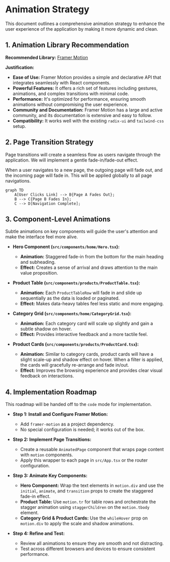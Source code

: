 # Animation Strategy

This document outlines a comprehensive animation strategy to enhance the user experience of the application by making it more dynamic and clean.

## 1. Animation Library Recommendation

**Recommended Library:** [Framer Motion](https://www.framer.com/motion/)

**Justification:**

*   **Ease of Use:** Framer Motion provides a simple and declarative API that integrates seamlessly with React components.
*   **Powerful Features:** It offers a rich set of features including gestures, animations, and complex transitions with minimal code.
*   **Performance:** It's optimized for performance, ensuring smooth animations without compromising the user experience.
*   **Community and Documentation:** Framer Motion has a large and active community, and its documentation is extensive and easy to follow.
*   **Compatibility:** It works well with the existing `radix-ui` and `tailwind-css` setup.

## 2. Page Transition Strategy

Page transitions will create a seamless flow as users navigate through the application. We will implement a gentle fade-in/fade-out effect.

When a user navigates to a new page, the outgoing page will fade out, and the incoming page will fade in. This will be applied globally to all page navigations.

```mermaid
graph TD
    A[User Clicks Link] --> B{Page A Fades Out};
    B --> C{Page B Fades In};
    C --> D[Navigation Complete];
```

## 3. Component-Level Animations

Subtle animations on key components will guide the user's attention and make the interface feel more alive.

*   **Hero Component (`src/components/home/Hero.tsx`):**
    *   **Animation:** Staggered fade-in from the bottom for the main heading and subheading.
    *   **Effect:** Creates a sense of arrival and draws attention to the main value proposition.

*   **Product Table (`src/components/products/ProductTable.tsx`):**
    *   **Animation:** Each `ProductTableRow` will fade in and slide up sequentially as the data is loaded or paginated.
    *   **Effect:** Makes data-heavy tables feel less static and more engaging.

*   **Category Grid (`src/components/home/CategoryGrid.tsx`):**
    *   **Animation:** Each category card will scale up slightly and gain a subtle shadow on hover.
    *   **Effect:** Provides interactive feedback and a more tactile feel.

*   **Product Cards (`src/components/products/ProductCard.tsx`):**
    *   **Animation:** Similar to category cards, product cards will have a slight scale-up and shadow effect on hover. When a filter is applied, the cards will gracefully re-arrange and fade in/out.
    *   **Effect:** Improves the browsing experience and provides clear visual feedback on interactions.

## 4. Implementation Roadmap

This roadmap will be handed off to the `code` mode for implementation.

*   **Step 1: Install and Configure Framer Motion:**
    *   Add `framer-motion` as a project dependency.
    *   No special configuration is needed; it works out of the box.

*   **Step 2: Implement Page Transitions:**
    *   Create a reusable `AnimatedPage` component that wraps page content with `motion` components.
    *   Apply this wrapper to each page in `src/App.tsx` or the router configuration.

*   **Step 3: Animate Key Components:**
    *   **Hero Component:** Wrap the text elements in `motion.div` and use the `initial`, `animate`, and `transition` props to create the staggered fade-in effect.
    *   **Product Table:** Use `motion.tr` for table rows and orchestrate the stagger animation using `staggerChildren` on the `motion.tbody` element.
    *   **Category Grid & Product Cards:** Use the `whileHover` prop on `motion.div` to apply the scale and shadow animations.

*   **Step 4: Refine and Test:**
    *   Review all animations to ensure they are smooth and not distracting.
    *   Test across different browsers and devices to ensure consistent performance.